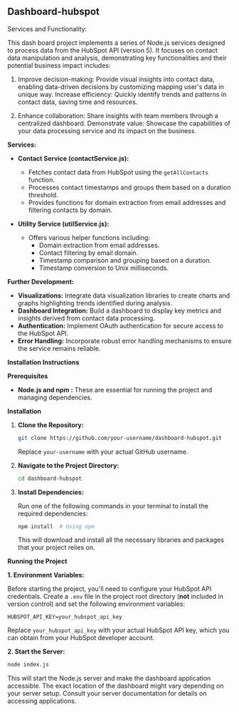 ## Dashboard-hubspot

Services and Functionality:

This dash board project implements a series of Node.js services designed to process data from the HubSpot API (version 5). It focuses on contact data manipulation and analysis, demonstrating key functionalities and their potential business impact includes:

1. Improve decision-making: Provide visual insights into contact data, enabling data-driven decisions by customizing mapping user's data in unique way.
Increase efficiency: Quickly identify trends and patterns in contact data, saving time and resources.

2. Enhance collaboration: Share insights with team members through a centralized dashboard.
Demonstrate value: Showcase the capabilities of your data processing service and its impact on the business.

**Services:**

* **Contact Service (contactService.js):**
  - Fetches contact data from HubSpot using the `getAllContacts` function.
  - Processes contact timestamps and groups them based on a duration threshold.
  - Provides functions for domain extraction from email addresses and filtering contacts by domain.

* **Utility Service (utilService.js):**
  - Offers various helper functions including:
      - Domain extraction from email addresses.
      - Contact filtering by email domain.
      - Timestamp comparison and grouping based on a duration.
      - Timestamp conversion to Unix milliseconds.

**Further Development:**

* **Visualizations:** Integrate data visualization libraries to create charts and graphs highlighting trends identified during analysis.
* **Dashboard Integration:** Build a dashboard to display key metrics and insights derived from contact data processing.
* **Authentication:** Implement OAuth authentication for secure access to the HubSpot API.
* **Error Handling:** Incorporate robust error handling mechanisms to ensure the service remains reliable.


**Installation Instructions**

**Prerequisites**

- **Node.js and npm :** These are essential for running the project and managing dependencies. 

**Installation**

1. **Clone the Repository:**

   ```bash
   git clone https://github.com/your-username/dashboard-hubspot.git
   ```

   Replace `your-username` with your actual GitHub username.

2. **Navigate to the Project Directory:**

   ```bash
   cd dashboard-hubspot
   ```

3. **Install Dependencies:**

   Run one of the following commands in your terminal to install the required dependencies:

   ```bash
   npm install  # Using npm
   ```

   This will download and install all the necessary libraries and packages that your project relies on.

**Running the Project**

**1. Environment Variables:**

   Before starting the project, you'll need to configure your HubSpot API credentials. Create a `.env` file in the project root directory (**not** included in version control) and set the following environment variables:

   ```
   HUBSPOT_API_KEY=your_hubspot_api_key
   ```

   Replace `your_hubspot_api_key` with your actual HubSpot API key, which you can obtain from your HubSpot developer account.

**2. Start the Server:**

   ```bash
   node index.js  
   ```

   This will start the Node.js server and make the dashboard application accessible. The exact location of the dashboard might vary depending on your server setup. Consult your server documentation for details on accessing applications.
